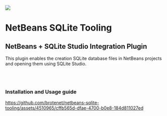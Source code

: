 <img src="https://github.com/brotenet/netbeans-sqlite-tooling/assets/4510965/bb1acd93-8501-4934-a8b9-e6fa4d659843" />
<h1>NetBeans SQLite Tooling</h1>
<h2>NetBeans + SQLite Studio Integration Plugin</h2>
<p>This plugin enables the creation SQLite database files in NetBeans projects and opening them using SQLite Studio.</p>
<br><br>
<h3>Installation and Usage guide</h3>

https://github.com/brotenet/netbeans-sqlite-tooling/assets/4510965/cffb565d-dfae-4700-b0e8-184d811027ed

